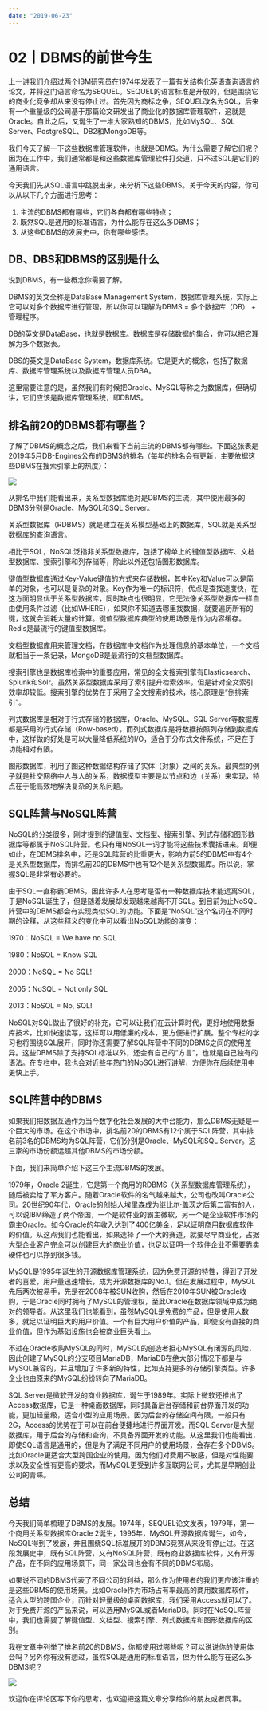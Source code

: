 ```yaml
---
date: "2019-06-23"
---  
```

      
# 02丨DBMS的前世今生
上一讲我们介绍过两个IBM研究员在1974年发表了一篇有关结构化英语查询语言的论文，并将这门语言命名为SEQUEL。SEQUEL的语言标准是开放的，但是围绕它的商业化竞争却从来没有停止过。首先因为商标之争，SEQUEL改名为SQL，后来有一个重量级的公司基于那篇论文研发出了商业化的数据库管理软件，这就是Oracle。自此之后，又诞生了一堆大家熟知的DBMS，比如MySQL、SQL Server、PostgreSQL、DB2和MongoDB等。

我们今天了解一下这些数据库管理软件，也就是DBMS。为什么需要了解它们呢？因为在工作中，我们通常都是和这些数据库管理软件打交道，只不过SQL是它们的通用语言。

今天我们先从SQL语言中跳脱出来，来分析下这些DBMS。关于今天的内容，你可以从以下几个方面进行思考：

1.  主流的DBMS都有哪些，它们各自都有哪些特点；
2.  既然SQL是通用的标准语言，为什么能存在这么多DBMS；
3.  从这些DBMS的发展史中，你有哪些感悟。

## DB、DBS和DBMS的区别是什么

说到DBMS，有一些概念你需要了解。

DBMS的英文全称是DataBase Management System，数据库管理系统，实际上它可以对多个数据库进行管理，所以你可以理解为DBMS = 多个数据库（DB） + 管理程序。

<!-- [[[read_end]]] -->

DB的英文是DataBase，也就是数据库。数据库是存储数据的集合，你可以把它理解为多个数据表。

DBS的英文是DataBase System，数据库系统。它是更大的概念，包括了数据库、数据库管理系统以及数据库管理人员DBA。

这里需要注意的是，虽然我们有时候把Oracle、MySQL等称之为数据库，但确切讲，它们应该是数据库管理系统，即DBMS。

## 排名前20的DBMS都有哪些？

了解了DBMS的概念之后，我们来看下当前主流的DBMS都有哪些。下面这张表是2019年5月DB-Engines公布的DBMS的排名（每年的排名会有更新，主要依据这些DBMS在搜索引擎上的热度）：

![](/images/sql必知必会/02.第一章SQL语法基础篇/resourceimagea791a7237ddbe4ca69353bd21a6eff35d391.png)

从排名中我们能看出来，关系型数据库绝对是DBMS的主流，其中使用最多的DBMS分别是Oracle、MySQL和SQL Server。

关系型数据库（RDBMS）就是建立在关系模型基础上的数据库，SQL就是关系型数据库的查询语言。

相比于SQL，NoSQL泛指非关系型数据库，包括了榜单上的键值型数据库、文档型数据库、搜索引擎和列存储等，除此以外还包括图形数据库。

键值型数据库通过Key-Value键值的方式来存储数据，其中Key和Value可以是简单的对象，也可以是复杂的对象。Key作为唯一的标识符，优点是查找速度快，在这方面明显优于关系型数据库，同时缺点也很明显，它无法像关系型数据库一样自由使用条件过滤（比如WHERE），如果你不知道去哪里找数据，就要遍历所有的键，这就会消耗大量的计算。键值型数据库典型的使用场景是作为内容缓存。Redis是最流行的键值型数据库。

文档型数据库用来管理文档，在数据库中文档作为处理信息的基本单位，一个文档就相当于一条记录，MongoDB是最流行的文档型数据库。

搜索引擎也是数据库检索中的重要应用，常见的全文搜索引擎有Elasticsearch、Splunk和Solr。虽然关系型数据库采用了索引提升检索效率，但是针对全文索引效率却较低。搜索引擎的优势在于采用了全文搜索的技术，核心原理是“倒排索引”。

列式数据库是相对于行式存储的数据库，Oracle、MySQL、SQL Server等数据库都是采用的行式存储（Row-based），而列式数据库是将数据按照列存储到数据库中，这样做的好处是可以大量降低系统的I/O，适合于分布式文件系统，不足在于功能相对有限。

图形数据库，利用了图这种数据结构存储了实体（对象）之间的关系。最典型的例子就是社交网络中人与人的关系，数据模型主要是以节点和边（关系）来实现，特点在于能高效地解决复杂的关系问题。

## SQL阵营与NoSQL阵营

NoSQL的分类很多，刚才提到的键值型、文档型、搜索引擎、列式存储和图形数据库等都属于NoSQL阵营。也只有用NoSQL一词才能将这些技术囊括进来。即便如此，在DBMS排名中，还是SQL阵营的比重更大，影响力前5的DBMS中有4个是关系型数据库，而排名前20的DBMS中也有12个是关系型数据库。所以说，掌握SQL是非常有必要的。

由于SQL一直称霸DBMS，因此许多人在思考是否有一种数据库技术能远离SQL，于是NoSQL诞生了，但是随着发展却发现越来越离不开SQL。到目前为止NoSQL阵营中的DBMS都会有实现类似SQL的功能。下面是“NoSQL”这个名词在不同时期的诠释，从这些释义的变化中可以看出NoSQL功能的演变：

1970：NoSQL = We have no SQL

1980：NoSQL = Know SQL

2000：NoSQL = No SQL\!

2005：NoSQL = Not only SQL

2013：NoSQL = No, SQL\!

NoSQL对SQL做出了很好的补充，它可以让我们在云计算时代，更好地使用数据库技术，比如快速读写，这样可以用低廉的成本，更方便进行扩展。整个专栏的学习也将围绕SQL展开，同时你还需要了解SQL阵营中不同的DBMS之间的使用差异。这些DBMS除了支持SQL标准以外，还会有自己的“方言”，也就是自己独有的语法。在专栏中，我也会对近些年热门的NoSQL进行讲解，方便你在后续使用中更快上手。

## SQL阵营中的DBMS

如果我们把数据互通作为当今数字化社会发展的大中台能力，那么DBMS无疑是一个巨大的市场。在这个市场中，排名前20的DBMS有12个属于SQL阵营，其中排名前3名的DBMS均为SQL阵营，它们分别是Oracle、MySQL和SQL Server。这三家的市场份额远超其他DBMS的市场份额。

下面，我们来简单介绍下这三个主流DBMS的发展。

1979年，Oracle 2诞生，它是第一个商用的RDBMS（关系型数据库管理系统），随后被卖给了军方客户。随着Oracle软件的名气越来越大，公司也改叫Oracle公司。20世纪90年代，Oracle的创始人埃里森成为继比尔·盖茨之后第二富有的人，可以说IBM缔造了两个帝国，一个是软件业的霸主微软，另一个是企业软件市场的霸主Oracle。如今Oracle的年收入达到了400亿美金，足以证明商用数据库软件的价值。从这点我们也能看出，如果选择了一个大的赛道，就要尽早商业化，占据大型企业客户完全可以创建巨大的商业价值，也足以证明一个软件企业不需要靠卖硬件也可以挣到很多钱。

MySQL是1995年诞生的开源数据库管理系统，因为免费开源的特性，得到了开发者的喜爱，用户量迅速增长，成为开源数据库的No.1。但在发展过程中，MySQL先后两次被易手，先是在2008年被SUN收购，然后在2010年SUN被Oracle收购，于是Oracle同时拥有了MySQL的管理权，至此Oracle在数据库领域中成为绝对的领导者。从这里我们也能看到，虽然MySQL是免费的产品，但是使用人数多，就足以证明巨大的用户价值。一个有巨大用户价值的产品，即使没有直接的商业价值，但作为基础设施也会被商业巨头看上。

不过在Oracle收购MySQL的同时，MySQL的创造者担心MySQL有闭源的风险，因此创建了MySQL的分支项目MariaDB，MariaDB在绝大部分情况下都是与MySQL兼容的，并且增加了许多新的特性，比如支持更多的存储引擎类型。许多企业也由原来的MySQL纷纷转向了MariaDB。

SQL Server是微软开发的商业数据库，诞生于1989年。实际上微软还推出了Access数据库，它是一种桌面数据库，同时具备后台存储和前台界面开发的功能，更加轻量级，适合小型的应用场景。因为后台的存储空间有限，一般只有2G，Access的优势在于可以在前台便捷地进行界面开发。而SQL Server是大型数据库，用于后台的存储和查询，不具备界面开发的功能。从这里我们也能看出，即使SQL语言是通用的，但是为了满足不同用户的使用场景，会存在多个DBMS。比如Oracle更适合大型跨国企业的使用，因为他们对费用不敏感，但是对性能要求以及安全性有更高的要求，而MySQL更受到许多互联网公司，尤其是早期创业公司的青睐。

## 总结

今天我们简单梳理了DBMS的发展。1974年，SEQUEL论文发表，1979年，第一个商用关系型数据库Oracle 2诞生，1995年，MySQL开源数据库诞生，如今，NoSQL得到了发展，并且围绕SQL标准展开的DBMS竞赛从来没有停止过。在这段发展史中，既有SQL阵营，又有NoSQL阵营，既有商业数据库软件，又有开源产品，在不同的应用场景下，同一家公司也会有不同的DBMS布局。

如果说不同的DBMS代表了不同公司的利益，那么作为使用者的我们更应该注重的是这些DBMS的使用场景。比如Oracle作为市场占有率最高的商用数据库软件，适合大型的跨国企业，而针对轻量级的桌面数据库，我们采用Access就可以了。对于免费开源的产品来说，可以选用MySQL或者MariaDB。同时在NoSQL阵营中，我们也需要了解键值型、文档型、搜索引擎、列式数据库和图形数据库的区别。

我在文章中列举了排名前20的DBMS，你都使用过哪些呢？可以说说你的使用体会吗？另外你有没有想过，虽然SQL是通用的标准语言，但为什么能存在这么多DBMS呢？

![](/images/sql必知必会/02.第一章SQL语法基础篇/resourceimage326e32a8c8a4feb3437f37dyyf314558b26e.jpg)

欢迎你在评论区写下你的思考，也欢迎把这篇文章分享给你的朋友或者同事。